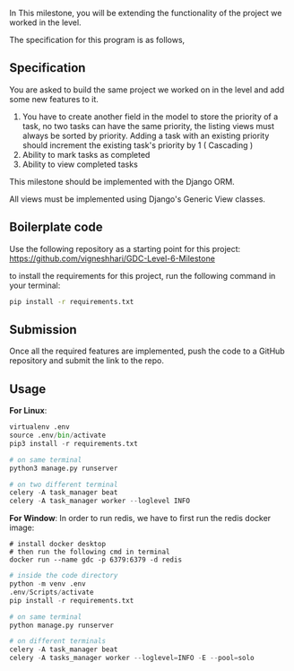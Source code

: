 In This milestone, you will be extending the functionality of the project we worked in the level.

The specification for this program is as follows,

## Specification

You are asked to build the same project we worked on in the level and add some new features to it.

1. You have to create another field in the model to store the priority of a task, no two tasks can have the same priority, the listing views must always be sorted by priority. Adding a task with an existing priority should increment the existing task's priority by 1 ( Cascading )
2. Ability to mark tasks as completed
3. Ability to view completed tasks

This milestone should be implemented with the Django ORM.

All views must be implemented using Django's Generic View classes.

## Boilerplate code

Use the following repository as a starting point for this project: https://github.com/vigneshhari/GDC-Level-6-Milestone

to install the requirements for this project, run the following command in your terminal:

```bash
pip install -r requirements.txt
```

## Submission

Once all the required features are implemented, push the code to a GitHub repository and submit the link to the repo.

## Usage
__For Linux__:
```py
virtualenv .env
source .env/bin/activate
pip3 install -r requirements.txt

# on same terminal
python3 manage.py runserver

# on two different terminal
celery -A task_manager beat
celery -A task_manager worker --loglevel INFO
```
__For Window__:
In order to run redis, we have to first run the redis docker image:
```
# install docker desktop
# then run the following cmd in terminal
docker run --name gdc -p 6379:6379 -d redis
```

```py
# inside the code directory
python -m venv .env
.env/Scripts/activate
pip install -r requirements.txt

# on same terminal
python manage.py runserver

# on different terminals
celery -A task_manager beat
celery -A tasks_manager worker --loglevel=INFO -E --pool=solo
```
